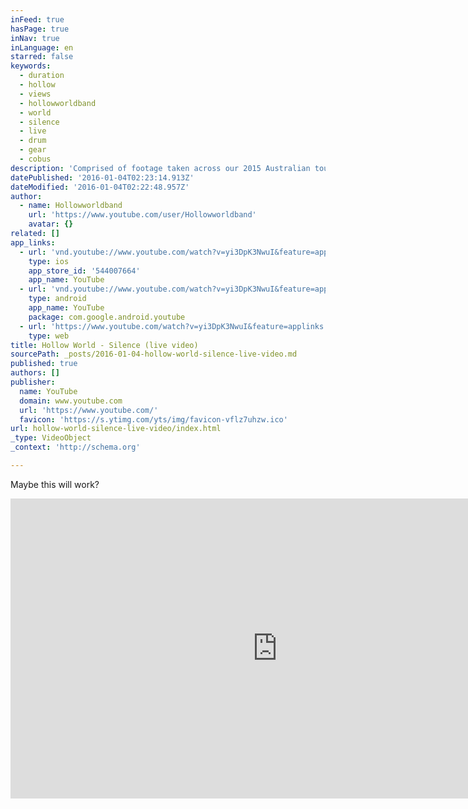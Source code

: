 ```yaml
---
inFeed: true
hasPage: true
inNav: true
inLanguage: en
starred: false
keywords:
  - duration
  - hollow
  - views
  - hollowworldband
  - world
  - silence
  - live
  - drum
  - gear
  - cobus
description: 'Comprised of footage taken across our 2015 Australian tour. http://hollowworld.bandcamp.com/ www.facebook.com/hollowworldband'
datePublished: '2016-01-04T02:23:14.913Z'
dateModified: '2016-01-04T02:22:48.957Z'
author:
  - name: Hollowworldband
    url: 'https://www.youtube.com/user/Hollowworldband'
    avatar: {}
related: []
app_links:
  - url: 'vnd.youtube://www.youtube.com/watch?v=yi3DpK3NwuI&feature=applinks'
    type: ios
    app_store_id: '544007664'
    app_name: YouTube
  - url: 'vnd.youtube://www.youtube.com/watch?v=yi3DpK3NwuI&feature=applinks'
    type: android
    app_name: YouTube
    package: com.google.android.youtube
  - url: 'https://www.youtube.com/watch?v=yi3DpK3NwuI&feature=applinks'
    type: web
title: Hollow World - Silence (live video)
sourcePath: _posts/2016-01-04-hollow-world-silence-live-video.md
published: true
authors: []
publisher:
  name: YouTube
  domain: www.youtube.com
  url: 'https://www.youtube.com/'
  favicon: 'https://s.ytimg.com/yts/img/favicon-vflz7uhzw.ico'
url: hollow-world-silence-live-video/index.html
_type: VideoObject
_context: 'http://schema.org'

---
```

Maybe this will work?

<iframe src="https://cdn.embedly.com/widgets/media.html?src=https%3A%2F%2Fwww.youtube.com%2Fembed%2Fyi3DpK3NwuI%3Ffeature%3Doembed&amp;url=https%3A%2F%2Fwww.youtube.com%2Fwatch%3Fv%3Dyi3DpK3NwuI&amp;image=https%3A%2F%2Fi.ytimg.com%2Fvi%2Fyi3DpK3NwuI%2Fhqdefault.jpg&amp;key=b7d04c9b404c499eba89ee7072e1c4f7&amp;type=text%2Fhtml&amp;schema=youtube" width="854" height="480" scrolling="no" frameborder="0" allowfullscreen="allowfullscreen" style=""></iframe>